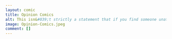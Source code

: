 ```yaml
---
layout: comic
title: Opinion Comics
alt: This isn&#039;t strictly a statement that if you find someone unattractive, then just don&#039;t date them, it&#039;s that simple.  This is really actually my reaction to pretty much every topic and conversation.
image: Opinion-Comics.jpeg
comment: []
---
```

